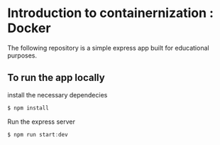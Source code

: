 # Introduction to containernization : Docker

The following repository is a simple express app built for educational purposes.

## To run the app locally

install the necessary dependecies

```javascript
$ npm install
```

Run the express server

```javascript
$ npm run start:dev
```
